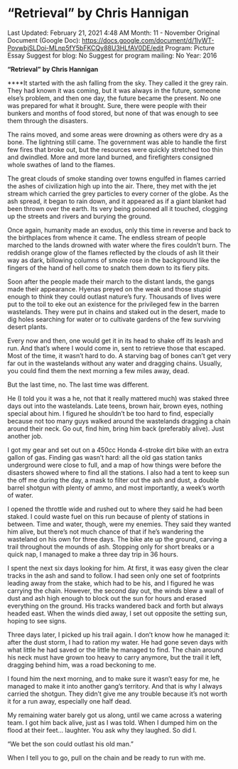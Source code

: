 # “Retrieval” by Chris Hannigan

Last Updated: February 21, 2021 4:48 AM
Month: 11 - November
Original Document (Google Doc): https://docs.google.com/document/d/1lyWT-PovwbjSLDoi-MLnp5fY5bFKCQy88U3HLfAV0DE/edit
Program: Picture Essay
Suggest for blog: No
Suggest for program mailing: No
Year: 2016

**“Retrieval” by Chris Hannigan**

****It started with the ash falling from the sky. They called it the grey rain. They had known it was coming, but it was always in the future, someone else’s problem, and then one day, the future became the present. No one was prepared for what it brought. Sure, there were people with their bunkers and months of food stored, but none of that was enough to see them through the disasters.

The rains moved, and some areas were drowning as others were dry as a bone. The lightning still came. The government was able to handle the first few fires that broke out, but the resources were quickly stretched too thin and dwindled. More and more land burned, and firefighters consigned whole swathes of land to the flames.

The great clouds of smoke standing over towns engulfed in flames carried the ashes of civilization high up into the air. There, they met with the jet stream which carried the grey particles to every corner of the globe. As the ash spread, it began to rain down, and it appeared as if a giant blanket had been thrown over the earth. Its very being poisoned all it touched, clogging up the streets and rivers and burying the ground.

Once again, humanity made an exodus, only this time in reverse and back to the birthplaces from whence it came. The endless stream of people marched to the lands drowned with water where the fires couldn’t burn. The reddish orange glow of the flames reflected by the clouds of ash lit their way as dark, billowing columns of smoke rose in the background like the fingers of the hand of hell come to snatch them down to its fiery pits.

Soon after the people made their march to the distant lands, the gangs made their appearance. Hyenas preyed on the weak and those stupid enough to think they could outlast nature’s fury. Thousands of lives were put to the toil to eke out an existence for the privileged few in the barren wastelands. They were put in chains and staked out in the desert, made to dig holes searching for water or to cultivate gardens of the few surviving desert plants.

Every now and then, one would get it in its head to shake off its leash and run. And that’s where I would come in, sent to retrieve those that escaped. Most of the time, it wasn’t hard to do. A starving bag of bones can’t get very far out in the wastelands without any water and dragging chains. Usually, you could find them the next morning a few miles away, dead.

But the last time, no. The last time was different.

He (I told you it was a he, not that it really mattered much) was staked three days out into the wastelands. Late teens, brown hair, brown eyes, nothing special about him. I figured he shouldn’t be too hard to find, especially because not too many guys walked around the wastelands dragging a chain around their neck. Go out, find him, bring him back (preferably alive). Just another job.

I got my gear and set out on a 450cc Honda 4-stroke dirt bike with an extra gallon of gas. Finding gas wasn’t hard: all the old gas station tanks underground were close to full, and a map of how things were before the disasters showed where to find all the stations. I also had a tent to keep sun the off me during the day, a mask to filter out the ash and dust, a double barrel shotgun with plenty of ammo, and most importantly, a week’s worth of water.

I opened the throttle wide and rushed out to where they said he had been staked. I could waste fuel on this run because of plenty of stations in between. Time and water, though, were my enemies. They said they wanted him alive, but there’s not much chance of that if he’s wandering the wasteland on his own for three days. The bike ate up the ground, carving a trail throughout the mounds of ash. Stopping only for short breaks or a quick nap, I managed to make a three day trip in 36 hours.

I spent the next six days looking for him. At first, it was easy given the clear tracks in the ash and sand to follow. I had seen only one set of footprints leading away from the stake, which had to be his, and I figured he was carrying the chain. However, the second day out, the winds blew a wall of dust and ash high enough to block out the sun for hours and erased everything on the ground. His tracks wandered back and forth but always headed east. When the winds died away, I set out opposite the setting sun, hoping to see signs.

Three days later, I picked up his trail again. I don’t know how he managed it: after the dust storm, I had to ration my water. He had gone seven days with what little he had saved or the little he managed to find. The chain around his neck must have grown too heavy to carry anymore, but the trail it left, dragging behind him, was a road beckoning to me.

I found him the next morning, and to make sure it wasn’t easy for me, he managed to make it into another gang’s territory. And that is why I always carried the shotgun. They didn’t give me any trouble because it’s not worth it for a run away, especially one half dead.

My remaining water barely got us along, until we came across a watering team. I got him back alive, just as I was told. When I dumped him on the flood at their feet… laughter. You ask why they laughed. So did I.

“We bet the son could outlast his old man.”

When I tell you to go, pull on the chain and be ready to run with me.